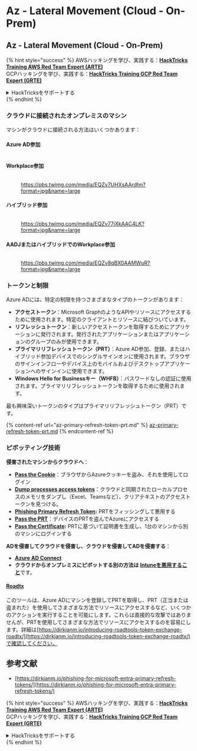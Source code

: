 # Az - Lateral Movement (Cloud - On-Prem)

## Az - Lateral Movement (Cloud - On-Prem)

{% hint style="success" %}
AWSハッキングを学び、実践する：<img src="../../../.gitbook/assets/image.png" alt="" data-size="line">[**HackTricks Training AWS Red Team Expert (ARTE)**](https://training.hacktricks.xyz/courses/arte)<img src="../../../.gitbook/assets/image.png" alt="" data-size="line">\
GCPハッキングを学び、実践する：<img src="../../../.gitbook/assets/image (2).png" alt="" data-size="line">[**HackTricks Training GCP Red Team Expert (GRTE)**<img src="../../../.gitbook/assets/image (2).png" alt="" data-size="line">](https://training.hacktricks.xyz/courses/grte)

<details>

<summary>HackTricksをサポートする</summary>

* [**サブスクリプションプラン**](https://github.com/sponsors/carlospolop)を確認してください！
* **💬 [**Discordグループ**](https://discord.gg/hRep4RUj7f)または[**Telegramグループ**](https://t.me/peass)に参加するか、**Twitter** 🐦 [**@hacktricks\_live**](https://twitter.com/hacktricks\_live)**をフォローしてください。**
* **[**HackTricks**](https://github.com/carlospolop/hacktricks)および[**HackTricks Cloud**](https://github.com/carlospolop/hacktricks-cloud)のGitHubリポジトリにPRを提出してハッキングトリックを共有してください。**

</details>
{% endhint %}

### クラウドに接続されたオンプレミスのマシン

マシンがクラウドに接続される方法はいくつかあります：

#### Azure AD参加

<figure><img src="../../../.gitbook/assets/image (259).png" alt=""><figcaption></figcaption></figure>

#### Workplace参加

<figure><img src="../../../.gitbook/assets/image (222).png" alt=""><figcaption><p><a href="https://pbs.twimg.com/media/EQZv7UHXsAArdhn?format=jpg&#x26;name=large">https://pbs.twimg.com/media/EQZv7UHXsAArdhn?format=jpg&#x26;name=large</a></p></figcaption></figure>

#### ハイブリッド参加

<figure><img src="../../../.gitbook/assets/image (178).png" alt=""><figcaption><p><a href="https://pbs.twimg.com/media/EQZv77jXkAAC4LK?format=jpg&#x26;name=large">https://pbs.twimg.com/media/EQZv77jXkAAC4LK?format=jpg&#x26;name=large</a></p></figcaption></figure>

#### AADJまたはハイブリッドでのWorkplace参加

<figure><img src="../../../.gitbook/assets/image (252).png" alt=""><figcaption><p><a href="https://pbs.twimg.com/media/EQZv8qBX0AAMWuR?format=jpg&#x26;name=large">https://pbs.twimg.com/media/EQZv8qBX0AAMWuR?format=jpg&#x26;name=large</a></p></figcaption></figure>

### トークンと制限 <a href="#tokens-and-limitations" id="tokens-and-limitations"></a>

Azure ADには、特定の制限を持つさまざまなタイプのトークンがあります：

* **アクセストークン**：Microsoft GraphのようなAPIやリソースにアクセスするために使用されます。特定のクライアントとリソースに結びついています。
* **リフレッシュトークン**：新しいアクセストークンを取得するためにアプリケーションに発行されます。発行されたアプリケーションまたはアプリケーションのグループのみが使用できます。
* **プライマリリフレッシュトークン（PRT）**：Azure AD参加、登録、またはハイブリッド参加デバイスでのシングルサインオンに使用されます。ブラウザのサインインフローやデバイス上のモバイルおよびデスクトップアプリケーションへのサインインに使用できます。
* **Windows Hello for Businessキー（WHFB）**：パスワードなしの認証に使用されます。プライマリリフレッシュトークンを取得するために使用されます。

最も興味深いトークンのタイプはプライマリリフレッシュトークン（PRT）です。

{% content-ref url="az-primary-refresh-token-prt.md" %}
[az-primary-refresh-token-prt.md](az-primary-refresh-token-prt.md)
{% endcontent-ref %}

### ピボッティング技術

**侵害されたマシンからクラウドへ**：

* [**Pass the Cookie**](az-pass-the-cookie.md)：ブラウザからAzureクッキーを盗み、それを使用してログイン
* [**Dump processes access tokens**](az-processes-memory-access-token.md)：クラウドと同期されたローカルプロセスのメモリをダンプし（Excel、Teamsなど）、クリアテキストのアクセストークンを見つける。
* [**Phishing Primary Refresh Token**](az-phishing-primary-refresh-token-microsoft-entra.md)**:** PRTをフィッシングして悪用する
* [**Pass the PRT**](pass-the-prt.md)：デバイスのPRTを盗んでAzureにアクセスする
* [**Pass the Certificate**](az-pass-the-certificate.md)**:** PRTに基づいて証明書を生成し、1台のマシンから別のマシンにログインする

**ADを侵害してクラウドを侵害し、クラウドを侵害してADを侵害する**：

* [**Azure AD Connect**](azure-ad-connect-hybrid-identity/)
* **クラウドからオンプレミスにピボットする別の方法は** [**Intuneを悪用すること**](../az-services/intune.md)です。

#### [Roadtx](https://github.com/dirkjanm/ROADtools)

このツールは、Azure ADにマシンを登録してPRTを取得し、PRT（正当または盗まれた）を使用してさまざまな方法でリソースにアクセスするなど、いくつかのアクションを実行することを可能にします。これらは直接的な攻撃ではありませんが、PRTを使用してさまざまな方法でリソースにアクセスするのを容易にします。詳細は[https://dirkjanm.io/introducing-roadtools-token-exchange-roadtx/](https://dirkjanm.io/introducing-roadtools-token-exchange-roadtx/)で確認してください。

## 参考文献

* [https://dirkjanm.io/phishing-for-microsoft-entra-primary-refresh-tokens/](https://dirkjanm.io/phishing-for-microsoft-entra-primary-refresh-tokens/)

{% hint style="success" %}
AWSハッキングを学び、実践する：<img src="../../../.gitbook/assets/image.png" alt="" data-size="line">[**HackTricks Training AWS Red Team Expert (ARTE)**](https://training.hacktricks.xyz/courses/arte)<img src="../../../.gitbook/assets/image.png" alt="" data-size="line">\
GCPハッキングを学び、実践する：<img src="../../../.gitbook/assets/image (2).png" alt="" data-size="line">[**HackTricks Training GCP Red Team Expert (GRTE)**<img src="../../../.gitbook/assets/image (2).png" alt="" data-size="line">](https://training.hacktricks.xyz/courses/grte)

<details>

<summary>HackTricksをサポートする</summary>

* [**サブスクリプションプラン**](https://github.com/sponsors/carlospolop)を確認してください！
* **💬 [**Discordグループ**](https://discord.gg/hRep4RUj7f)または[**Telegramグループ**](https://t.me/peass)に参加するか、**Twitter** 🐦 [**@hacktricks\_live**](https://twitter.com/hacktricks\_live)**をフォローしてください。**
* **[**HackTricks**](https://github.com/carlospolop/hacktricks)および[**HackTricks Cloud**](https://github.com/carlospolop/hacktricks-cloud)のGitHubリポジトリにPRを提出してハッキングトリックを共有してください。**

</details>
{% endhint %}
